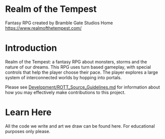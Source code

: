 # Realm of the Tempest #
Fantasy RPG created by Bramble Gate Studios
Home https://www.realmofthetempest.com/

# Introduction #
Realm of the Tempest: a fantasy RPG about monsters, storms and the nature of our dreams. This RPG uses turn based gameplay, with special controls that help the player choose their pace. The player explores a large system of interconnected worlds by hopping into portals.

Please see [Development/ROTT_Source_Guidelines.md](./Development/ROTT_Source_Guidelines.md) for information about how you may effectively make contributions to this project.

# Learn Here #
All the code we write and art we draw can be found here. For educational purposes only please.
